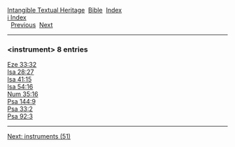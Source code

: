 [Intangible Textual Heritage](../../index)  [Bible](../index) 
[Index](index)   
[i Index](_i_)  
  [Previous](c05876)  [Next](c05878) 

------------------------------------------------------------------------

### &lt;instrument&gt; 8 entries

[Eze 33:32](../kjv/eze033.htm#032)  
[Isa 28:27](../kjv/isa028.htm#027)  
[Isa 41:15](../kjv/isa041.htm#015)  
[Isa 54:16](../kjv/isa054.htm#016)  
[Num 35:16](../kjv/num035.htm#016)  
[Psa 144:9](../kjv/psa144.htm#009)  
[Psa 33:2](../kjv/psa033.htm#002)  
[Psa 92:3](../kjv/psa092.htm#003)  

------------------------------------------------------------------------

[Next: instruments (51)](c05878)
